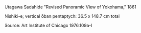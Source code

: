 Utagawa Sadahide
"Revised Panoramic View of Yokohama," 1861

Nishiki-e; vertical ōban pentaptych: 36.5 x 148.7 cm total

Source: Art Institute of Chicago 1976.109a-l
